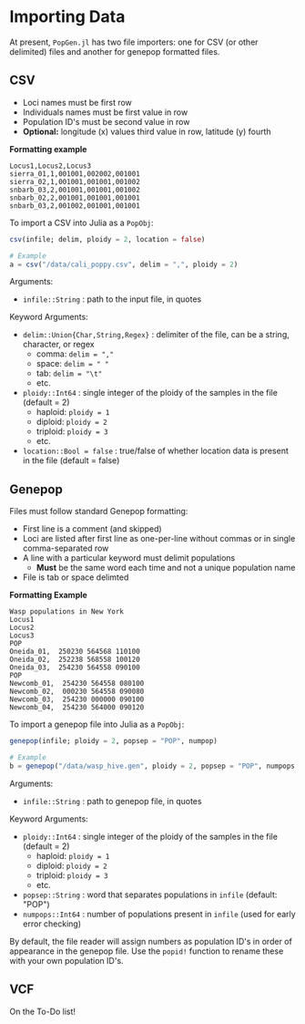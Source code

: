 # Importing Data

At present, `PopGen.jl` has two file importers: one for CSV (or other delimited) files and another for genepop formatted files. 



## CSV

- Loci names must be first row
- Individuals names must be first value in row
- Population ID's must be second value in row
- **Optional:** longitude (x) values third value in row, latitude (y) fourth

**Formatting example**

```
Locus1,Locus2,Locus3
sierra_01,1,001001,002002,001001
sierra_02,1,001001,001001,001002
snbarb_03,2,001001,001001,001002
snbarb_02,2,001001,001001,001001
snbarb_03,2,001002,001001,001001
```

To import a CSV into Julia as a `PopObj`:

```julia
csv(infile; delim, ploidy = 2, location = false)

# Example
a = csv("/data/cali_poppy.csv", delim = ",", ploidy = 2)
```

Arguments:

-  `infile::String` : path to the input file, in quotes

Keyword Arguments:

- `delim::Union{Char,String,Regex}` : delimiter of the file, can be a string, character, or regex
    - comma: `delim = ","`
    - space: `delim = " "`
    - tab: `delim = "\t"`
    - etc.
- `ploidy::Int64` : single integer of the ploidy of the samples in the file (default = 2)
    - haploid: `ploidy = 1`
    - diploid: `ploidy = 2`
    - triploid: `ploidy = 3`
    - etc.
- `location::Bool = false` : true/false of whether location data is present in the file (default = false)



## Genepop

Files must follow standard Genepop formatting:
- First line is a comment (and skipped)
- Loci are listed after first line as one-per-line without commas or in single comma-separated row
- A line with a particular keyword must delimit populations
    - **Must** be the same word each time and not a unique population name
- File is tab or space delimted

**Formatting Example**

```
Wasp populations in New York
Locus1
Locus2
Locus3
POP
Oneida_01,  250230 564568 110100
Oneida_02,  252238 568558 100120
Oneida_03,  254230 564558 090100
POP
Newcomb_01,  254230 564558 080100
Newcomb_02,  000230 564558 090080
Newcomb_03,  254230 000000 090100
Newcomb_04,  254230 564000 090120
```

To import a genepop file into Julia as a `PopObj`:

```julia
genepop(infile; ploidy = 2, popsep = "POP", numpop)

# Example
b = genepop("/data/wasp_hive.gen", ploidy = 2, popsep = "POP", numpops = 2)
```

Arguments:
- `infile::String` : path to genepop file, in quotes

Keyword Arguments:

- `ploidy::Int64` : single integer of the ploidy of the samples in the file (default = 2)
    - haploid: `ploidy = 1`
    - diploid: `ploidy = 2`
    - triploid: `ploidy = 3`
    - etc.
- `popsep::String` : word that separates populations in `infile` (default: "POP")
- `numpops::Int64` : number of populations present in `infile` (used for early error checking)

By default, the file reader will assign numbers as population ID's in order of appearance in the genepop file. Use the `popid!` function to rename these with your own population ID's.

VCF
---------------------

On the To-Do list!